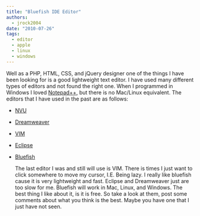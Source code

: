 ```yaml
---
title: "Bluefish IDE Editor"
authors:
  - jrock2004
date: "2010-07-26"
tags:
  - editor
  - apple
  - linux
  - windows
---
```


Well as a PHP, HTML, CSS, and jQuery designer one of the things I have been looking for is a good lightweight text editor. I have used many different types of editors and not found the right one. When I programmed in Windows I loved [Notepad++](http://notepad-plus-plus.org/), but there is no Mac/Linux equivalent. The editors that I have used in the past are as follows:

- [NVU](http://net2.com/nvu/)
- [Dreamweaver](http://www.adobe.com/products/dreamweaver/)
- [VIM](http://www.vim.org/)
- [Eclipse](http://www.eclipse.org/)
- [Bluefish](http://bluefish.openoffice.nl/)
    
    The last editor I was and still will use is VIM. There is times I just want to click somewhere to move my cursor, I.E. Being lazy. I really like bluefish cause it is very lightweight and fast. Eclipse and Dreamweaver just are too slow for me. Bluefish will work in Mac, Linux, and Windows. The best thing I like about it, is it is free. So take a look at them, post some comments about what you think is the best. Maybe you have one that I just have not seen.
